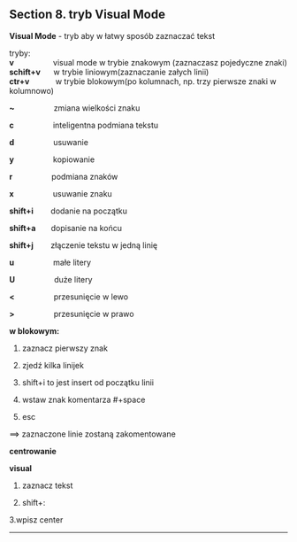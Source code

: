 ## Section 8. tryb Visual Mode
  

**Visual Mode** - tryb aby w łatwy sposób zaznaczać tekst  
 

tryby:  
**v**                  visual mode w trybie znakowym (zaznaczasz pojedyczne znaki)  
**schift+v**      w trybie liniowym(zaznaczanie załych linii)  
**ctr+v**            w trybie blokowym(po kolumnach, np. trzy pierwsze znaki w kolumnowo)  
  

**~**                  zmiana wielkości znaku  

**c**                  inteligentna podmiana tekstu  

**d**                  usuwanie  

**y**                  kopiowanie  

**r**                  podmiana znaków  

**x**                  usuwanie znaku  

  

**shift+i**        dodanie na początku  

**shift+a**       dopisanie na końcu  

**shift+j**        złączenie tekstu w jedną linię  

  

**u**                  małe litery  

**U**                  duże litery  

  

**<**                  przesunięcie w lewo  

**>**                  przesunięcie w prawo  

  

**w blokowym:**  

1. zaznacz pierwszy znak  

2. zjedź kilka linijek  

3. shift+i to jest insert od początku linii  

4. wstaw znak komentarza #+space  

5. esc  

==> zaznaczone linie zostaną zakomentowane  

  

**centrowanie**  

**visual**  

1. zaznacz tekst  

2. shift+:  

3.wpisz center  

---

